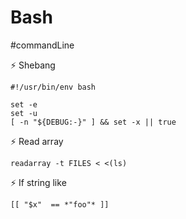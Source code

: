 # Bash

#commandLine

⚡ Shebang

```
#!/usr/bin/env bash

set -e
set -u
[ -n "${DEBUG:-}" ] && set -x || true
```

⚡ Read array

```
readarray -t FILES < <(ls)
```

⚡ If string like

```
[[ "$x"  == *"foo"* ]]
```
